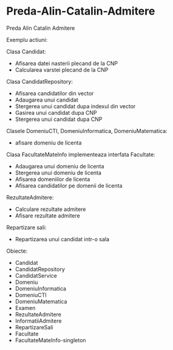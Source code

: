 # Preda-Alin-Catalin-Admitere
Preda Alin Catalin Admitere

Exemplu actiuni:

Clasa Candidat:
- Afisarea datei nasterii plecand de la CNP
- Calcularea varstei plecand de la CNP
		
    
    
Clasa CandidatRepository:
- Afisarea candidatilor din vector
- Adaugarea unui candidat
- Stergerea unui candidat dupa indexul din vector
- Gasirea unui candidat dupa CNP
- Stergerea unui candidat dupa CNP




Clasele DomeniuCTI, DomeniuInformatica, DomeniuMatematica:
- afisare domeniu de licenta		



Clasa FacultateMateInfo implementeaza interfata Facultate:
- Adaugarea unui domeniu de licenta
- Stergerea unui domeniu de licenta
- Afisarea domeniilor de licenta
- Afisarea candidatilor pe domenii de licenta


RezultateAdmitere:
- Calculare rezultate admitere
- Afisare rezultate admitere
               
               
Repartizare sali:
- Repartizarea unui candidat intr-o sala
			   
Obiecte:
- Candidat
- CandidatRepository
- CandidatService
- Domeniu
- DomeniuInformatica
- DomeniuCTI
- DomeniuMatematica
- Examen
- RezultateAdmitere
- InformatiiAdmitere
- RepartizareSali
- Facultate
- FacultateMateInfo-singleton
